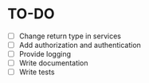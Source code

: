 # TO-DO

- [ ] Change return type in services
- [ ] Add authorization and authentication
- [ ] Provide logging
- [ ] Write documentation
- [ ] Write tests
